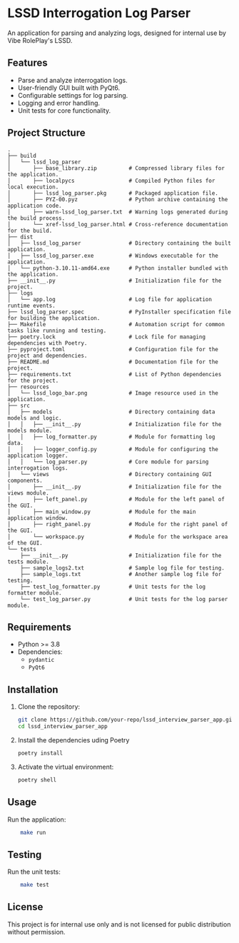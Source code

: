 # LSSD Interrogation Log Parser

An application for parsing and analyzing logs, designed for internal use by Vibe RolePlay's LSSD.

## Features

- Parse and analyze interrogation logs.
- User-friendly GUI built with PyQt6.
- Configurable settings for log parsing.
- Logging and error handling.
- Unit tests for core functionality.

## Project Structure

```plaintext
.
├── build
│   └── lssd_log_parser
│       ├── base_library.zip          # Compressed library files for the application.
│       ├── localpycs                 # Compiled Python files for local execution.
│       ├── lssd_log_parser.pkg       # Packaged application file.
│       ├── PYZ-00.pyz                # Python archive containing the application code.
│       ├── warn-lssd_log_parser.txt  # Warning logs generated during the build process.
│       └── xref-lssd_log_parser.html # Cross-reference documentation for the build.
├── dist
│   ├── lssd_log_parser               # Directory containing the built application.
│   ├── lssd_log_parser.exe           # Windows executable for the application.
│   └── python-3.10.11-amd64.exe      # Python installer bundled with the application.
├── __init__.py                       # Initialization file for the project.
├── logs
│   └── app.log                       # Log file for application runtime events.
├── lssd_log_parser.spec              # PyInstaller specification file for building the application.
├── Makefile                          # Automation script for common tasks like running and testing.
├── poetry.lock                       # Lock file for managing dependencies with Poetry.
├── pyproject.toml                    # Configuration file for the project and dependencies.
├── README.md                         # Documentation file for the project.
├── requirements.txt                  # List of Python dependencies for the project.
├── resources
│   └── lssd_logo_bar.png             # Image resource used in the application.
├── src
│   ├── models                        # Directory containing data models and logic.
│   │   ├── __init__.py               # Initialization file for the models module.
│   │   ├── log_formatter.py          # Module for formatting log data.
│   │   ├── logger_config.py          # Module for configuring the application logger.
│   │   └── log_parser.py             # Core module for parsing interrogation logs.
│   └── views                         # Directory containing GUI components.
│       ├── __init__.py               # Initialization file for the views module.
│       ├── left_panel.py             # Module for the left panel of the GUI.
│       ├── main_window.py            # Module for the main application window.
│       ├── right_panel.py            # Module for the right panel of the GUI.
│       └── workspace.py              # Module for the workspace area of the GUI.
└── tests
    ├── __init__.py                   # Initialization file for the tests module.
    ├── sample_logs2.txt              # Sample log file for testing.
    ├── sample_logs.txt               # Another sample log file for testing.
    ├── test_log_formatter.py         # Unit tests for the log formatter module.
    └── test_log_parser.py            # Unit tests for the log parser module.
```


## Requirements

- Python >= 3.8
- Dependencies:
  - `pydantic`
  - `PyQt6`

## Installation

1. Clone the repository:
   ```bash
   git clone https://github.com/your-repo/lssd_interview_parser_app.git
   cd lssd_interview_parser_app
    ```

2. Install the dependencies uding Poetry
    ```bash
    poetry install
    ```

3. Activate the virtual environment:
    ```bash
    poetry shell
    ```

## Usage
Run the application:
```bash
    make run
```

## Testing
Run the unit tests:
```bash
    make test
```

## License
This project is for internal use only and is not licensed for public distribution without permission.

